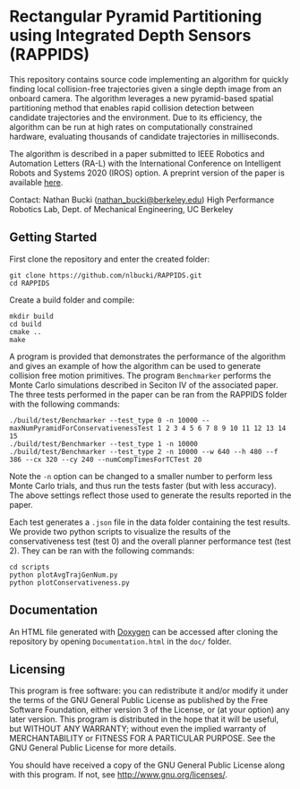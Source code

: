 # Rectangular Pyramid Partitioning using Integrated Depth Sensors (RAPPIDS)

This repository contains source code implementing an algorithm for quickly finding local collision-free trajectories given a single depth image from an onboard camera. The algorithm leverages a new pyramid-based spatial partitioning method that enables rapid collision detection between candidate trajectories and the environment. Due to its efficiency, the algorithm can be run at high rates on computationally constrained hardware, evaluating thousands of candidate trajectories in milliseconds.

The algorithm is described in a paper submitted to IEEE Robotics and Automation Letters (RA-L) with the International Conference on Intelligent Robots and Systems 2020 (IROS) option. A preprint version of the paper is available [here](https://arxiv.org/abs/2003.01245).

Contact: Nathan Bucki (nathan_bucki@berkeley.edu)
High Performance Robotics Lab, Dept. of Mechanical Engineering, UC Berkeley

## Getting Started

First clone the repository and enter the created folder:
```
git clone https://github.com/nlbucki/RAPPIDS.git
cd RAPPIDS
```

Create a build folder and compile:
```
mkdir build
cd build
cmake ..
make
```

A program is provided that demonstrates the performance of the algorithm and gives an example of how the algorithm can be used to generate collision free motion primitives. The program `Benchmarker` performs the Monte Carlo simulations described in Seciton IV of the associated paper. The three tests performed in the paper can be ran from the RAPPIDS folder with the following commands:
```
./build/test/Benchmarker --test_type 0 -n 10000 --maxNumPyramidForConservativenessTest 1 2 3 4 5 6 7 8 9 10 11 12 13 14 15
./build/test/Benchmarker --test_type 1 -n 10000 
./build/test/Benchmarker --test_type 2 -n 10000 --w 640 --h 480 --f 386 --cx 320 --cy 240 --numCompTimesForTCTest 20
```
Note the `-n` option can be changed to a smaller number to perform less Monte Carlo trials, and thus run the tests faster (but with less accuracy). The above settings reflect those used to generate the results reported in the paper.

Each test generates a `.json` file in the data folder containing the test results. We provide two python scripts to visualize the results of the conservativeness test (test 0) and the overall planner performance test (test 2). They can be ran with the following commands:
```
cd scripts
python plotAvgTrajGenNum.py
python plotConservativeness.py
```

## Documentation
An HTML file generated with [Doxygen](http://www.doxygen.nl/) can be accessed after cloning the repository by opening `Documentation.html` in the `doc/` folder.

## Licensing

This program is free software: you can redistribute it and/or modify it under the terms of the GNU General Public License as published by the Free Software Foundation, either version 3 of the License, or (at your option) any later version.
This program is distributed in the hope that it will be useful, but WITHOUT ANY WARRANTY; without even the implied warranty of MERCHANTABILITY or FITNESS FOR A PARTICULAR PURPOSE. See the GNU General Public License for more details.

You should have received a copy of the GNU General Public License along with this program. If not, see http://www.gnu.org/licenses/.
